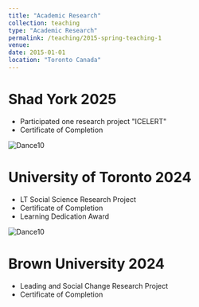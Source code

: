 ```yaml
---
title: "Academic Research"
collection: teaching
type: "Academic Research"
permalink: /teaching/2015-spring-teaching-1
venue: 
date: 2015-01-01
location: "Toronto Canada"
---
```



Shad York 2025
=====
  * Participated one research project "ICELERT"
  * Certificate of Completion

    
    
![Dance10](https://tiffanyjtfu.github.io/TiffanyFu/images/shad5.jpg)



University of Toronto 2024
=====
  * LT Social Science Research Project
 * Certificate of Completion
 * Learning Dedication Award



![Dance10](https://tiffanyjtfu.github.io/TiffanyFu/images/socialscienceproject7.jpg)



Brown University 2024
=====
  * Leading and Social Change Research Project
  * Certificate of Completion

